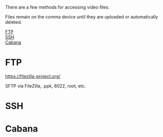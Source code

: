 There are a few methods for accessing video files.

Files remain on the comma device until they are uploaded or automatically deleted.


[FTP](#FTP)  
[SSH](#SSH)  
[Cabana](#Cabana)  

# FTP

https://filezilla-project.org/

 SFTP via FileZilla, .ppk, 8022, root, etc.

# SSH

# Cabana